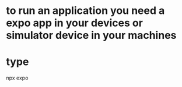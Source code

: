 # to run an application you need a expo app in your devices or simulator device in your machines 

# type
npx expo
